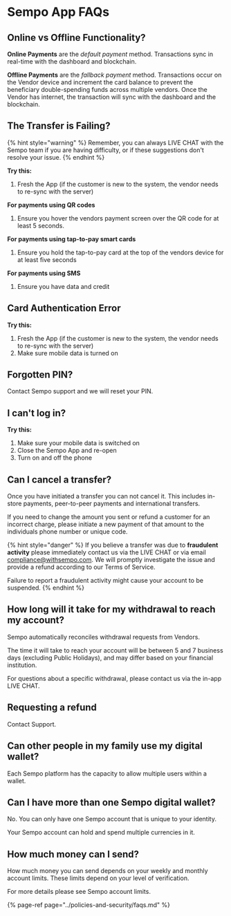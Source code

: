 # Sempo App FAQs

## Online vs Offline Functionality?

**Online Payments** are the _default payment_ method. Transactions sync in real-time with the dashboard and blockchain.

**Offline Payments** are the _fallback payment_ method. Transactions occur on the Vendor device and increment the card balance to prevent the beneficiary double-spending funds across multiple vendors. Once the Vendor has internet, the transaction will sync with the dashboard and the blockchain.

## The Transfer is Failing?

{% hint style="warning" %}
Remember, you can always LIVE CHAT with the Sempo team if you are having difficulty, or if these suggestions don't resolve your issue.
{% endhint %}

**Try this:**

1. Fresh the App \(if the customer is new to the system, the vendor needs to re-sync with the server\)

**For payments using QR codes**

1. Ensure you hover the vendors payment screen over the QR code for at least 5 seconds.

**For payments using tap-to-pay smart cards**

1. Ensure you hold the tap-to-pay card at the top of the vendors device for at least five seconds

**For payments using SMS**

1. Ensure you have data and credit

## Card Authentication Error

**Try this:**

1. Fresh the App \(if the customer is new to the system, the vendor needs to re-sync with the server\)
2. Make sure mobile data is turned on 

## Forgotten PIN?

Contact Sempo support and we will reset your PIN.

## I can't log in?

**Try this:**

1. Make sure your mobile data is switched on
2. Close the Sempo App and re-open
3. Turn on and off the phone

## Can I cancel a transfer?

Once you have initiated a transfer you can not cancel it. This includes in-store payments, peer-to-peer payments and international transfers.

If you need to change the amount you sent or refund a customer for an incorrect charge, please initiate a new payment of that amount to the individuals phone number or unique code.

{% hint style="danger" %}
If you believe a transfer was due to **fraudulent activity** please immediately contact us via the LIVE CHAT or via email [compliance@withsempo.com](mailto:compliance@withsempo.com). We will promptly investigate the issue and provide a refund according to our Terms of Service.   
  
Failure to report a fraudulent activity might cause your account to be suspended.
{% endhint %}

## How long will it take for my withdrawal to reach my account?

Sempo automatically reconciles withdrawal requests from Vendors.

The time it will take to reach your account will be between 5 and 7 business days \(excluding Public Holidays\), and may differ based on your financial institution. 

For questions about a specific withdrawal, please contact us via the in-app LIVE CHAT.

## Requesting a refund

Contact Support.

## Can other people in my family use my digital wallet?

Each Sempo platform has the capacity to allow multiple users within a wallet.

## Can I have more than one Sempo digital wallet?

No. You can only have one Sempo account that is unique to your identity.

Your Sempo account can hold and spend multiple currencies in it.

## How much money can I send?

How much money you can send depends on your weekly and monthly account limits. These limits depend on your level of verification.

For more details please see Sempo account limits.

{% page-ref page="../policies-and-security/faqs.md" %}





